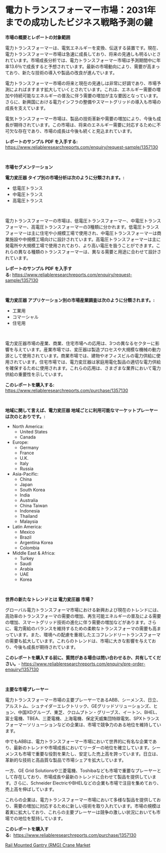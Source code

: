 <p><h1>電力トランスフォーマー市場：2031年までの成功したビジネス戦略予測の鍵</h1></p><p><strong>市場の概要とレポートの対象範囲</strong></p>
<p><p>電力トランスフォーマーは、電気エネルギーを変換、伝送する装置です。現在、電力トランスフォーマー市場は急速に成長しており、将来の見通しも明るいとされています。市場成長分析では、電力トランスフォーマー市場は予測期間中に年率13.6％で成長すると予想されています。最新の市場動向により、需要が高まっており、新たな技術の導入や製品の改良が進んでいます。</p><p>電力トランスフォーマー市場の将来と現在の見通しは非常に好調であり、市場予測によればますます拡大していくとされています。これは、エネルギー需要の増加や持続可能なエネルギーの普及に伴う需要の増加が主な要因となっています。さらに、新興国における電力インフラの整備やスマートグリッドの導入も市場の成長を支えています。</p><p>電気トランスフォーマー市場は、製品の技術革新や需要の増加により、今後も成長が期待されています。この市場は、将来のエネルギー需要に対応するために不可欠な存在であり、市場の成長は今後も続くと見込まれています。</p></p>
<p><strong>レポートのサンプル PDF を入手する:</strong> <a href="https://www.reliableresearchreports.com/enquiry/request-sample/1357130">https://www.reliableresearchreports.com/enquiry/request-sample/1357130</a></p>
<p>&nbsp;</p>
<p><strong>市場セグメンテーション</strong></p>
<p><strong>電力変圧器 タイプ別の市場分析は次のように分類されます。:</strong></p>
<p><ul><li>低電圧トランス</li><li>中電圧トランス</li><li>高電圧トランス</li></ul></p>
<p>&nbsp;</p>
<p><p>電力トランスフォーマーの市場は、低電圧トランスフォーマー、中電圧トランスフォーマー、高電圧トランスフォーマーの3種類に分かれます。低電圧トランスフォーマーは主に住宅や小規模工場で使用され、中電圧トランスフォーマーは商業施設や中規模工場向けに設計されています。高電圧トランスフォーマーは主に発電所や大規模工場で使用されており、より高い電圧を扱うことができます。これらの異なる種類のトランスフォーマーは、異なる需要と用途に合わせて設計されています。</p></p>
<p><strong>レポートのサンプル PDF を入手する:</strong>&nbsp;<a href="https://www.reliableresearchreports.com/enquiry/request-sample/1357130">https://www.reliableresearchreports.com/enquiry/request-sample/1357130</a></p>
<p>&nbsp;</p>
<p><strong> 電力変圧器 アプリケーション別の市場産業調査は次のように分類されます。:</strong></p>
<p><ul><li>工業用</li><li>コマーシャル</li><li>住宅用</li></ul></p>
<p>&nbsp;</p>
<p><p>電力変圧器市場の産業、商業、住宅市場への応用は、3つの異なるセクターに影響を与えています。産業市場では、変圧器は製造プロセスや大規模な機械の動力源として使用されています。商業市場では、建物やオフィスビルの電力供給に使用されています。住宅市場では、電力変圧器は家庭用電化製品の適切な電力供給を確保するために使用されます。これらの応用は、さまざまな業界において電力供給の重要性を示しています。</p></p>
<p><strong>このレポートを購入する:</strong>&nbsp; <a href="https://www.reliableresearchreports.com/purchase/1357130">https://www.reliableresearchreports.com/purchase/1357130</a></p>
<p>&nbsp;</p>
<p><strong>地域に関して言えば、電力変圧器 地域ごとに利用可能なマーケットプレーヤーは次のとおりです。:</strong></p>
<p><ul>
    <li>
        North America:
        <ul>
            <li>United States</li>
            <li>Canada</li>
        </ul>
    </li>
    <li>
        Europe:
        <ul>
            <li>Germany</li>
            <li>France</li>
            <li>U.K.</li>
            <li>Italy</li>
            <li>Russia</li>
        </ul>
    </li>
    <li>
        Asia-Pacific:
        <ul>
            <li>China</li>
            <li>Japan</li>
            <li>South Korea</li>
            <li>India</li>
            <li>Australia</li>
            <li>China Taiwan</li>
            <li>Indonesia</li>
            <li>Thailand</li>
            <li>Malaysia</li>
        </ul>
    </li>
    <li>
        Latin America:
        <ul>
            <li>Mexico</li>
            <li>Brazil</li>
            <li>Argentina Korea</li>
            <li>Colombia</li>
        </ul>
    </li>
    <li>
        Middle East & Africa:
        <ul>
            <li>Turkey</li>
            <li>Saudi</li>
            <li>Arabia</li>
            <li>UAE</li>
            <li>Korea</li>
        </ul>
    </li>
    </ul></p>
<p>&nbsp;</p>
<p><strong>世界の新たなトレンドとは 電力変圧器 市場？</strong></p>
<p><p>グローバル電力トランスフォーマ市場における新興および現在のトレンドには、高効率のトランスフォーマの需要の増加、再生可能エネルギーの普及による需要の増加、スマートグリッド技術の進化に伴う需要の増加などがあります。さらに、電力需給のバランスを維持するための柔軟なトランスフォーマの需要も高まっています。また、環境への配慮を重視したエコフレンドリートランスフォーマの需要も拡大しています。これらのトレンドは、市場に大きな影響を与えており、今後も成長が期待されています。</p></p>
<p><strong>このレポートを購入する前に、質問がある場合は問い合わせるか、共有してください。</strong>- <a href="https://www.reliableresearchreports.com/enquiry/pre-order-enquiry/1357130">https://www.reliableresearchreports.com/enquiry/pre-order-enquiry/1357130</a></p>
<p>&nbsp;</p>
<p><strong>主要な市場プレーヤー</strong></p>
<p><p>電力トランスフォーマー市場の主要プレーヤーであるABB、シーメンス、日立、アルストム、シュナイダーエレクトリック、GEグリッドソリューションズ、ヒョン、中国XDグループ、東芝、クロムプトン・グリーブス、イートン、BHEL、富士電機、TBEA、三菱電機、上海電機、保定天威集団特辯電気、SPXトランスフォーマーソリューションなどの企業は、市場で競争力のある地位を維持しています。</p><p>中でもABBは、電力トランスフォーマー市場において世界的に有名な企業であり、最新のトレンドや市場成長においてリーダーの地位を確立しています。シーメンスも市場で重要な役割を果たし、安定した売上高を誇っています。日立は、革新的な技術と高品質な製品で市場シェアを拡大しています。</p><p>一方、GE Grid Solutionsや三菱電機、Toshibaなども市場で重要なプレーヤーとして存在しており、市場成長や最新のトレンドに合わせて製品を提供しています。さらに、Schneider ElectricやBHELなどの企業も市場で注目を集めており、売上高を伸ばしています。</p><p>これらの企業は、電力トランスフォーマー市場において多様な製品を提供しており、需要の増加に対応するために新しい技術を取り入れています。市場の規模は着実に拡大しており、これらの主要プレーヤーは競争の激しい状況においても市場での地位を堅持しています。</p></p>
<p><strong>このレポートを購入する:</strong>&nbsp;&nbsp;<a href="https://www.reliableresearchreports.com/purchase/1357130">https://www.reliableresearchreports.com/purchase/1357130</a></p>
<p><p><a href="https://funky-papaya-cf4.notion.site/Rail-Mounted-Gantry-RMG-Crane-Market-Growth-Market-Trends-COVID-19-Impact-and-Forecasts-for-per-28bccbc70e73475c888cdf781208ef71">Rail Mounted Gantry (RMG) Crane Market</a></p></p>